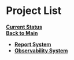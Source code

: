 # Project List

**[Current Status](../development/status/weekly/current_status.md)**\
**[Back to Main](../README.md)**

- **[Report System](./report_system/report_system.md)**
- **[Observability System](./observability_system/observability_system.md)**

